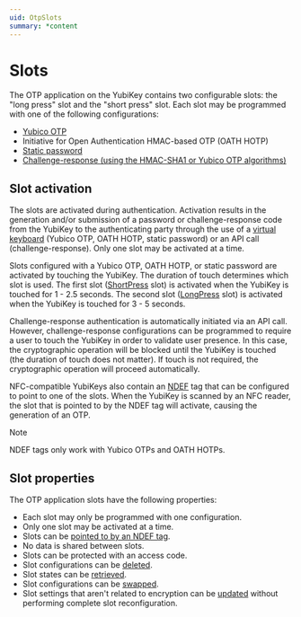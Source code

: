 ```yaml
---
uid: OtpSlots
summary: *content
---
```


<!-- Copyright 2021 Yubico AB

Licensed under the Apache License, Version 2.0 (the "License");
you may not use this file except in compliance with the License.
You may obtain a copy of the License at

    http://www.apache.org/licenses/LICENSE-2.0

Unless required by applicable law or agreed to in writing, software
distributed under the License is distributed on an "AS IS" BASIS,
WITHOUT WARRANTIES OR CONDITIONS OF ANY KIND, either express or implied.
See the License for the specific language governing permissions and
limitations under the License. -->

# Slots

The OTP application on the YubiKey contains two configurable slots: the "long press" slot and the "short press" slot. Each slot may be programmed with one of the following configurations:

- [Yubico OTP](xref:OtpYubicoOtp)
- Initiative for Open Authentication HMAC-based OTP (OATH HOTP)
- [Static password](xref:OtpStaticPassword)
- [Challenge-response (using the HMAC-SHA1 or Yubico OTP algorithms)](xref:OtpChallengeResponse)

## Slot activation

The slots are activated during authentication. Activation results in the generation and/or submission of a password or challenge-response code from the YubiKey to the authenticating party through the use of a [virtual keyboard](xref:OtpHID) (Yubico OTP, OATH HOTP, static password) or an API call (challenge-response). Only one slot may be activated at a time.

Slots configured with a Yubico OTP, OATH HOTP, or static password are activated by touching the YubiKey. The duration of touch determines which slot is used. The first slot ([ShortPress](xref:Yubico.YubiKey.Otp.Slot.ShortPress) slot) is activated when the YubiKey is touched for 1 - 2.5 seconds. The second slot ([LongPress](xref:Yubico.YubiKey.Otp.Slot.LongPress) slot) is activated when the YubiKey is touched for 3 - 5 seconds.

Challenge-response authentication is automatically initiated via an API call. However, challenge-response configurations can be programmed to require a user to touch the YubiKey in order to validate user presence. In this case, the cryptographic operation will be blocked until the YubiKey is touched (the duration of touch does not matter). If touch is not required, the cryptographic operation will proceed automatically.

NFC-compatible YubiKeys also contain an [NDEF](xref:OtpNdef) tag that can be configured to point to one of the slots. When the YubiKey is scanned by an NFC reader, the slot that is pointed to by the NDEF tag will activate, causing the generation of an OTP.

> [!NOTE]
> NDEF tags only work with Yubico OTPs and OATH HOTPs.

## Slot properties

The OTP application slots have the following properties:

- Each slot may only be programmed with one configuration.
- Only one slot may be activated at a time.
- Slots can be [pointed to by an NDEF tag](xref:OtpConfigureNDEF).
- No data is shared between slots.
- Slots can be protected with an access code.
- Slot configurations can be [deleted](xref:OtpDeleteSlotConfig).
- Slot states can be [retrieved](xref:OtpRetrieveSlotStatus).
- Slot configurations can be [swapped](xref:OtpSwapSlot).
- Slot settings that aren't related to encryption can be [updated](xref:OtpUpdateSlot) without performing complete slot reconfiguration.
